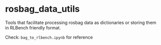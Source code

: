 # rosbag_data_utils

Tools that facilitate processing rosbag data as dictionaries or storing them in RLBench friendly format.

Check: `bag_to_rlbench.ipynb` for reference
